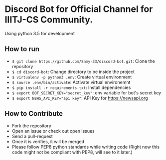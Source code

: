 # Discord Bot for Official Channel for IIITJ-CS Community.  
Using python 3.5 for development  
  
## How to run  
* `$ git clone https://github.com/Samy-33/discord-bot.git`: Clone the repository  
* `$ cd discord-bot`: Change directory to be inside the project  
* `$ virtualenv -p python3 .env`: Create virtual environment  
* `$ source .env/bin/activate`: Activate virtual environemnt  
* `$ pip install -r requirements.txt`: Install dependencies  
* `$ export BOT_SECRET_KEY="secret_key"`: env variable for bot's secret key  
* `$ export NEWS_API_KEY="api key"`: API Key for https://newsapi.org  
  
## How to Contribute  
* Fork the repository  
* Open an issue or check out open issues  
* Send a pull-request  
* Once it is verifies, it will be merged  
* Please follow PEP8 python standards while writing code (Right now this code might not be compliant with PEP8, will see to it later.)
